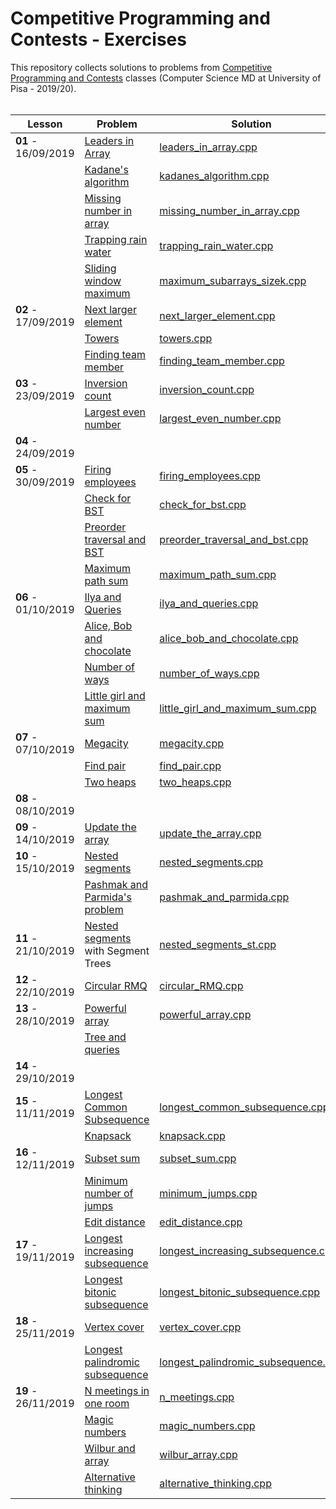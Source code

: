 # Competitive Programming and Contests - Exercises

This repository collects solutions to problems from [Competitive Programming and Contests](https://github.com/rossanoventurini/CompetitiveProgramming) classes (Computer Science MD at University of Pisa - 2019/20).
<br/><br/>

| Lesson | Problem | Solution |
| ------ | ------- | -------- |
| **01** - 16/09/2019 | [Leaders in Array](http://practice.geeksforgeeks.org/problems/leaders-in-an-array/0) | [leaders_in_array.cpp](https://github.com/lorenzovolpi/CPExercises/blob/master/source/lesson01/leaders_in_array/leaders_in_array.cpp) |
|        | [Kadane's algorithm](http://practice.geeksforgeeks.org/problems/kadanes-algorithm/0) | [kadanes_algorithm.cpp](http://practice.geeksforgeeks.org/problems/kadanes-algorithm/0) |
|        | [Missing number in array](http://practice.geeksforgeeks.org/problems/missing-number-in-array/0) | [missing_number_in_array.cpp](https://github.com/lorenzovolpi/CPExercises/blob/master/source/lesson01/missing_number_in_array/missing_number_in_array.cpp) |
|        | [Trapping rain water](http://practice.geeksforgeeks.org/problems/trapping-rain-water/0) | [trapping_rain_water.cpp](https://github.com/lorenzovolpi/CPExercises/blob/master/source/lesson01/trapping_rain_water/trapping_rain_water.cpp) |
|        | [Sliding window maximum](http://practice.geeksforgeeks.org/problems/maximum-of-all-subarrays-of-size-k/0) | [maximum_subarrays_sizek.cpp](https://github.com/lorenzovolpi/CPExercises/blob/master/source/lesson01/maximum_subarrays_sizek/maximum_subarrays_sizek.cpp) |
| **02** - 17/09/2019 | [Next larger element](http://practice.geeksforgeeks.org/problems/next-larger-element/0) | [next_larger_element.cpp](https://github.com/lorenzovolpi/CPExercises/blob/master/source/lesson02/next_larger_element/next_larger_element.cpp) |
|        | [Towers](http://codeforces.com/problemset/problem/37/A?locale=en) | [towers.cpp](https://github.com/lorenzovolpi/CPExercises/blob/master/source/lesson02/towers/towers.cpp) |
|        | [Finding team member](http://codeforces.com/problemset/problem/579/B?locale=en) | [finding_team_member.cpp](https://github.com/lorenzovolpi/CPExercises/blob/master/source/lesson02/finding_team_member/finding_team_member.cpp)
| **03** - 23/09/2019 | [Inversion count](http://www.spoj.com/problems/INVCNT/) | [inversion_count.cpp](https://github.com/lorenzovolpi/CPExercises/tree/master/source/lesson03/inversion_count/inversion_count.cpp) |
|        | [Largest even number](http://practice.geeksforgeeks.org/problems/largest-even-number/0) | [largest_even_number.cpp](https://github.com/lorenzovolpi/CPExercises/tree/master/source/lesson03/largest_even_number/largest_even_number.cpp) |
| **04** - 24/09/2019 |  |  |
| **05** - 30/09/2019 | [Firing employees](http://practice.geeksforgeeks.org/problems/firing-employees/0) | [firing_employees.cpp](https://github.com/lorenzovolpi/CPExercises/blob/master/source/lesson05/firing_employees/firing_employees.cpp) |
|        | [Check for BST](http://practice.geeksforgeeks.org/problems/check-for-bst/1) | [check_for_bst.cpp](https://github.com/lorenzovolpi/CPExercises/tree/master/source/lesson05/check_for_bst/check_for_bst.cpp) |
|        | [Preorder traversal and BST](http://practice.geeksforgeeks.org/problems/preorder-traversal-and-bst/0) | [preorder_traversal_and_bst.cpp](https://github.com/lorenzovolpi/CPExercises/tree/master/source/lesson05/preorder_traversal_and_bst/preorder_traversal_and_bst.cpp) |
|        | [Maximum path sum](http://practice.geeksforgeeks.org/problems/maximum-path-sum/1) | [maximum_path_sum.cpp](https://github.com/lorenzovolpi/CPExercises/blob/master/source/lesson05/maximum_path_sum/maximum_path_sum.cpp) |
| **06** - 01/10/2019| [Ilya and Queries](http://codeforces.com/problemset/problem/313/B?locale=en) | [ilya_and_queries.cpp](https://github.com/lorenzovolpi/CPExercises/blob/master/source/lesson06/ilya_and_queries/ilya_and_queries.cpp) |
|        | [Alice, Bob and chocolate](http://codeforces.com/problemset/problem/6/C?locale=en) | [alice_bob_and_chocolate.cpp](https://github.com/lorenzovolpi/CPExercises/blob/master/source/lesson06/alice_bob_and_chocolate/alice_bob_and_chocolate.cpp) |
|        | [Number of ways](http://codeforces.com/problemset/problem/466/C?locale=en) | [number_of_ways.cpp](https://github.com/lorenzovolpi/CPExercises/blob/master/source/lesson06/number_of_ways/number_of_ways.cpp) |
|        | [Little girl and maximum sum](http://codeforces.com/problemset/problem/276/C?locale=en) | [little_girl_and_maximum_sum.cpp](https://github.com/lorenzovolpi/CPExercises/blob/master/source/lesson06/little_girl_and_maximum_sum/little_girl_and_maximum_sum.cpp) |
| **07** - 07/10/2019 | [Megacity](http://codeforces.com/problemset/problem/424/B?locale=en) | [megacity.cpp](https://github.com/lorenzovolpi/CPExercises/blob/master/source/lesson07/megacity/megacity.cpp) |
|        | [Find pair](http://codeforces.com/problemset/problem/160/C?locale=en) | [find_pair.cpp](https://github.com/lorenzovolpi/CPExercises/blob/master/source/lesson07/find_pair/find_pair.cpp) |
|        | [Two heaps](http://codeforces.com/problemset/problem/353/B?locale=en) | [two_heaps.cpp](https://github.com/lorenzovolpi/CPExercises/blob/master/source/lesson07/two_heaps/two_heaps.cpp) |
| **08** - 08/10/2019 |  |  |
| **09** - 14/10/2019 | [Update the array](http://www.spoj.com/problems/UPDATEIT/) | [update_the_array.cpp](https://github.com/lorenzovolpi/CPExercises/blob/master/source/lesson09/update_the_array/update_the_array.cpp) |
| **10** - 15/10/2019 | [Nested segments](http://codeforces.com/problemset/problem/652/D?locale=en) | [nested_segments.cpp](https://github.com/lorenzovolpi/CPExercises/blob/master/source/lesson10/nested_segments/nested_segments.cpp) |
|        | [Pashmak and Parmida's problem](http://codeforces.com/problemset/problem/459/D?locale=en) | [pashmak_and_parmida.cpp](https://github.com/lorenzovolpi/CPExercises/blob/master/source/lesson10/pashmak_and_parmida/pashmak_and_parmida.cpp) |
| **11** - 21/10/2019 | [Nested segments](http://codeforces.com/problemset/problem/652/D?locale=en) <br/>with Segment Trees | [nested_segments_st.cpp](https://github.com/lorenzovolpi/CPExercises/blob/master/source/lesson11/nested_segments_st/nested_segments_st.cpp) |
| **12** - 22/10/2019 | [Circular RMQ](http://codeforces.com/problemset/problem/52/C) | [circular_RMQ.cpp](https://github.com/lorenzovolpi/CPExercises/blob/master/source/lesson12/circular_RMQ/circular_RMQ.cpp) |
| **13** - 28/10/2019 | [Powerful array](http://codeforces.com/contest/86/problem/D) | [powerful_array.cpp](https://github.com/lorenzovolpi/CPExercises/blob/master/source/lesson13/powerful_array/powerful_array.cpp) |
|        | [Tree and queries](http://codeforces.com/contest/375/problem/D) |  |
| **14** - 29/10/2019 |  |  |
| **15** - 11/11/2019 | [Longest Common Subsequence](https://practice.geeksforgeeks.org/problems/longest-common-subsequence/0) | [longest_common_subsequence.cpp](https://github.com/lorenzovolpi/CPExercises/blob/master/source/lesson15/longest_common_subsequnce/longest_common_subsequence.cpp) |
|        | [Knapsack](https://www.spoj.com/problems/KNAPSACK/) | [knapsack.cpp](https://github.com/lorenzovolpi/CPExercises/blob/master/source/lesson15/knapsack/knapsack.cpp) |
| **16** - 12/11/2019 | [Subset sum](https://practice.geeksforgeeks.org/problems/subset-sum-problem/0) | [subset_sum.cpp](https://github.com/lorenzovolpi/CPExercises/blob/master/source/lesson16/subset_sum/subset_sum.cpp) |
|        | [Minimum number of jumps](https://practice.geeksforgeeks.org/problems/minimum-number-of-jumps/0) | [minimum_jumps.cpp](https://github.com/lorenzovolpi/CPExercises/blob/master/source/lesson16/minimum_jumps/minimum_jumps.cpp) |
|        | [Edit distance](https://practice.geeksforgeeks.org/problems/edit-distance/0) | [edit_distance.cpp](https://github.com/lorenzovolpi/CPExercises/blob/master/source/lesson16/edit_distance/edit_distance.cpp) |
| **17** - 19/11/2019 | [Longest increasing subsequence](https://practice.geeksforgeeks.org/problems/longest-increasing-subsequence/0) | [longest_increasing_subsequence.cpp](https://github.com/lorenzovolpi/CPExercises/blob/master/source/lesson17/longest_increasing_subsequence/longest_increasing_subsequence.cpp) |
|        | [Longest bitonic subsequence](https://practice.geeksforgeeks.org/problems/longest-bitonic-subsequence/0) | [longest_bitonic_subsequence.cpp](https://github.com/lorenzovolpi/CPExercises/blob/master/source/lesson17/longest_bitonic_subsequence/longest_bitonic_subsequence.cpp) |
| **18** - 25/11/2019 | [Vertex cover](http://www.spoj.com/problems/PT07X/) | [vertex_cover.cpp](https://github.com/lorenzovolpi/CPExercises/blob/master/source/lesson18/vertex_cover/vertex_cover.cpp) |
|        | [Longest palindromic subsequence](https://practice.geeksforgeeks.org/problems/longest-palindromic-subsequence/0) | [longest_palindromic_subsequence.cpp](https://github.com/lorenzovolpi/CPExercises/blob/master/source/lesson18/longest_palindromic_subsequence/longest_palindromic_subsequence.cpp) | 
| **19** - 26/11/2019 | [N meetings in one room](http://practice.geeksforgeeks.org/problems/n-meetings-in-one-room/0) | [n_meetings.cpp](https://github.com/lorenzovolpi/CPExercises/blob/master/source/lesson19/n_meetings/n_meetings.cpp) |
|        | [Magic numbers](http://codeforces.com/problemset/problem/320/A?locale=en) | [magic_numbers.cpp](https://github.com/lorenzovolpi/CPExercises/blob/master/source/lesson19/magic_numbers/magic_numbers.cpp) |
|        | [Wilbur and array](http://codeforces.com/problemset/problem/596/B?locale=en) | [wilbur_array.cpp](https://github.com/lorenzovolpi/CPExercises/blob/master/source/lesson19/wilbur_array/wilbur_array.cpp) |
|        | [Alternative thinking](http://codeforces.com/problemset/problem/603/A?locale=en) | [alternative_thinking.cpp](https://github.com/lorenzovolpi/CPExercises/blob/master/source/lesson19/alternative_thinking/alternative_thinking.cpp) |